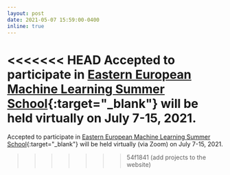 ```yaml
---
layout: post
date: 2021-05-07 15:59:00-0400
inline: true
---
```


<<<<<<< HEAD
Accepted to participate in [Eastern European Machine Learning Summer School](https://www.eeml.eu){:target="_blank"} will be held virtually on July 7-15, 2021.
=======
Accepted to participate in [Eastern European Machine Learning Summer School](https://www.eeml.eu){:target="_blank"} will be held virtually (via Zoom) on July 7-15, 2021.
>>>>>>> 54f1841 (add projects to the website)
